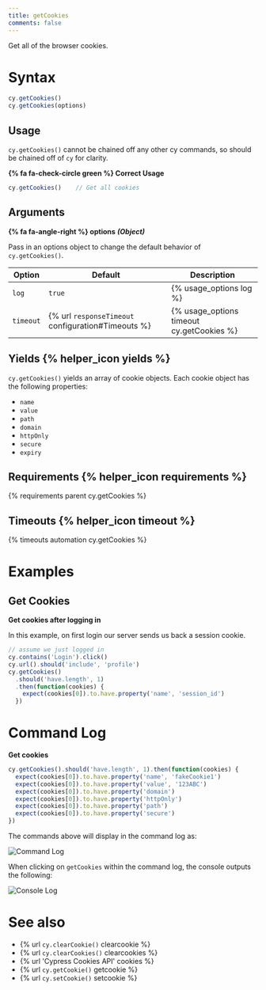 ```yaml
---
title: getCookies
comments: false
---
```


Get all of the browser cookies.

# Syntax

```javascript
cy.getCookies()
cy.getCookies(options)
```

## Usage

`cy.getCookies()` cannot be chained off any other cy commands, so should be chained off of `cy` for clarity.

**{% fa fa-check-circle green %} Correct Usage**

```javascript
cy.getCookies()    // Get all cookies
```

## Arguments

**{% fa fa-angle-right %} options** ***(Object)***

Pass in an options object to change the default behavior of `cy.getCookies()`.

Option | Default | Description
--- | --- | ---
`log` | `true` | {% usage_options log %}
`timeout` | {% url `responseTimeout` configuration#Timeouts %} | {% usage_options timeout cy.getCookies %}

## Yields {% helper_icon yields %}

`cy.getCookies()` yields an array of cookie objects. Each cookie object has the following properties:

- `name`
- `value`
- `path`
- `domain`
- `httpOnly`
- `secure`
- `expiry`

## Requirements {% helper_icon requirements %}

{% requirements parent cy.getCookies %}

## Timeouts {% helper_icon timeout %}

{% timeouts automation cy.getCookies %}

# Examples

## Get Cookies

**Get cookies after logging in**

In this example, on first login our server sends us back a session cookie.

```javascript
// assume we just logged in
cy.contains('Login').click()
cy.url().should('include', 'profile')
cy.getCookies()
  .should('have.length', 1)
  .then(function(cookies) {
    expect(cookies[0]).to.have.property('name', 'session_id')
  })
```

# Command Log

**Get cookies**

```javascript
cy.getCookies().should('have.length', 1).then(function(cookies) {
  expect(cookies[0]).to.have.property('name', 'fakeCookie1')
  expect(cookies[0]).to.have.property('value', '123ABC')
  expect(cookies[0]).to.have.property('domain')
  expect(cookies[0]).to.have.property('httpOnly')
  expect(cookies[0]).to.have.property('path')
  expect(cookies[0]).to.have.property('secure')
})
```

The commands above will display in the command log as:

![Command Log](/img/api/getcookies/get-browser-cookies-and-inspect-all-properties.png)

When clicking on `getCookies` within the command log, the console outputs the following:

![Console Log](/img/api/getcookies/test-application-cookies.png)

# See also

- {% url `cy.clearCookie()` clearcookie %}
- {% url `cy.clearCookies()` clearcookies %}
- {% url 'Cypress Cookies API' cookies %}
- {% url `cy.getCookie()` getcookie %}
- {% url `cy.setCookie()` setcookie %}
